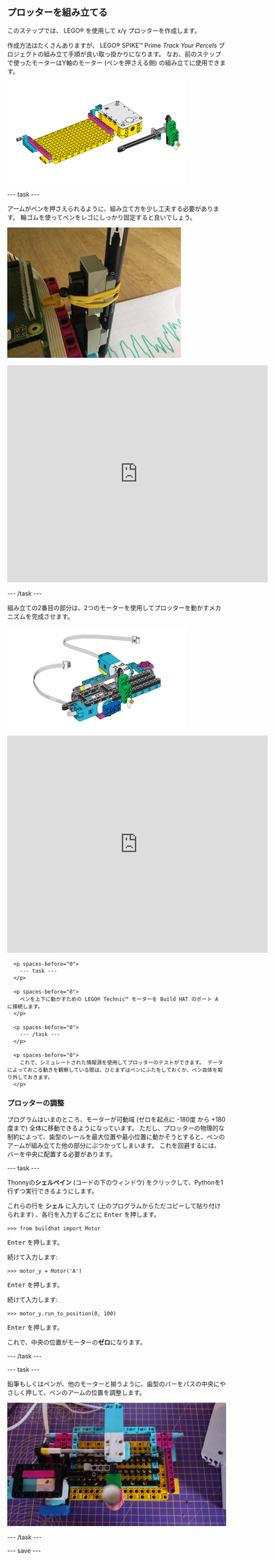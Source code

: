 ## プロッターを組み立てる

このステップでは、 LEGO® を使用して x/y プロッターを作成します。

作成方法はたくさんありますが、 LEGO® SPIKE™ Prime *Track Your Percels* プロジェクトの組み立て手順が良い取っ掛かりになります。 なお、前のステップで使ったモーターはY軸のモーター (ペンを押さえる側) の組み立てに使用できます。

![LEGO® の説明から抜粋。](images/build1.png)

--- task ---

アームがペンを押さえられるように、組み立て方を少し工夫する必要があります。 輪ゴムを使ってペンをレゴにしっかり固定すると良いでしょう。

![部分的に組み立てられ、ペンが LEGO® エレメントに輪ゴムで取り付けられた、プロッターのモデルの写真。](images/rubber_bands.jpg)

<embed src="https://le-www-live-s.legocdn.com/sc/media/lessons/prime/pdf/building-instructions/track-your-packages-bi-pdf-book1of2-05883f81fed73ac3738781d084e0d4e2.pdf" width="600" height="500" alt="pdf" pluginspage="http://www.adobe.com/products/acrobat/readstep2.html">
  </p> 
  
  <p spaces-before="0">
    --- /task ---
  </p>
  
  <p spaces-before="0">
    組み立ての2番目の部分は、2つのモーターを使用してプロッターを動かすメカニズムを完成させます。
  </p>
  
  <p spaces-before="0">
    <img src="images/build2.png" alt="LEGO® の説明の2番目から抜粋。" />
  </p>
  
  <p spaces-before="0">

<embed src="https://le-www-live-s.legocdn.com/sc/media/lessons/prime/pdf/building-instructions/track-your-packages-bi-pdf-book2of2-80dc3c8c61ec2d2ffa785b688326ef74.pdf" width="600" height="500" alt="pdf" pluginspage="http://www.adobe.com/products/acrobat/readstep2.html">
      </p> 
      
      <p spaces-before="0">
        --- task ---
      </p>
      
      <p spaces-before="0">
        ペンを上下に動かすための LEGO® Technic™ モーターを Build HAT のポート A に接続します。
      </p>
      
      <p spaces-before="0">
        --- /task ---
      </p>
      
      <p spaces-before="0">
        これで、シミュレートされた情報源を使用してプロッターのテストができます。 データによっておこる動きを観察している間は、ひとまずはペンにふたをしておくか、ペン自体を取り外しておきます。
      </p>

<h3 spaces-before="0">
  プロッターの調整
</h3>

<p spaces-before="0">
  プログラムはいまのところ、モーターが可動域 (ゼロを起点に -180度 から +180 度まで) 全体に移動できるようになっています。 ただし、プロッターの物理的な制約によって、歯型のレールを最大位置や最小位置に動かそうとすると、ペンのアームが組み立てた他の部分にぶつかってしまいます。 これを回避するには、バーを中央に配置する必要があります。
</p>

<p spaces-before="0">
  --- task ---
</p>

<p spaces-before="0">
  Thonnyの<strong x-id="1">シェルペイン</strong> (コードの下のウィンドウ) をクリックして、Pythonを1行ずつ実行できるようにします。
</p>

<p spaces-before="0">
  これらの行を <strong x-id="1">シェル</strong> に入力して (上のプログラムからただコピーして貼り付けられます) 、各行を入力するごとに <kbd>Enter</kbd> を押します。
</p>

<pre><code class="python">&gt;&gt;&gt; from buildhat import Motor
</code></pre>

<p spaces-before="0">
  <kbd>Enter</kbd> を押します。
</p>

<p spaces-before="0">
  続けて入力します:
</p>

<pre><code class="python">&gt;&gt;&gt; motor_y = Motor('A')
</code></pre>

<p spaces-before="0">
  <kbd>Enter</kbd> を押します。
</p>

<p spaces-before="0">
  続けて入力します:
</p>

<pre><code class="python">&gt;&gt;&gt; motor_y.run_to_position(0, 100)
</code></pre>

<p spaces-before="0">
  <kbd>Enter</kbd> を押します。
</p>

<p spaces-before="0">
  これで、中央の位置がモーターの<strong x-id="1">ゼロ</strong>になります。
</p>

<p spaces-before="0">
  --- /task ---
</p>

<p spaces-before="0">
  --- task ---
</p>

<p spaces-before="0">
  鉛筆もしくはペンが、他のモーターと揃うように、歯型のバーをパスの中央にやさしく押して、ペンのアームの位置を調整します。
</p>

<p spaces-before="0">
  <img src="images/pencil_lined_up.jpg" alt="鉛筆は、ペーパーフィーダーの駆動用のモーターに沿って、ハウジングの中央にあります。" />
</p>

<p spaces-before="0">
  --- /task ---
</p>

<p spaces-before="0">
  --- save ---
</p>

